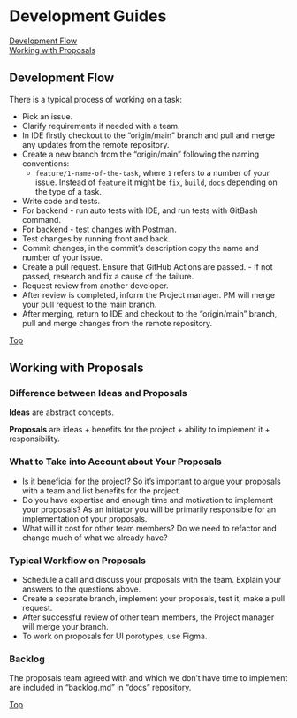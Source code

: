 # Development Guides

[Development Flow](#development-flow)  
[Working with Proposals](#working-with-proposals)  


## Development Flow

There is a typical process of working on a task:

- Pick an issue.
- Clarify requirements if needed with a team.
- In IDE firstly checkout to the “origin/main” branch and pull and merge any updates from the remote repository.
- Create a new branch from the “origin/main” following the naming conventions: 
	- `feature/1-name-of-the-task`, where `1` refers to a number of your issue. Instead of `feature` it might be `fix`, `build`, `docs` depending on the type of a task.
- Write code and tests.
- For backend - run auto tests with IDE, and run tests with GitBash command.
- For backend - test changes with Postman. 
- Test changes by running front and back.
- Commit changes, in the commit’s description copy the name and number of your issue. 
- Create a pull request. Ensure that GitHub Actions are passed. - If not passed, research and fix a cause of the failure.
- Request review from another developer.
- After review is completed, inform the Project manager. PM will merge your pull request to the main branch.
- After merging, return to IDE and checkout to the “origin/main” branch, pull and merge changes from the remote repository.

[Top](#development-guides)  


## Working with Proposals

### Difference between Ideas and Proposals

**Ideas** are abstract concepts. 

**Proposals** are ideas + benefits for the project + ability to implement it + responsibility.

### What to Take into Account about Your Proposals

- Is it beneficial for the project? So it’s important to argue your proposals with a team and list benefits for the project.
- Do you have expertise and enough time and motivation to implement your proposals? As an initiator you will be primarily responsible for an implementation of your proposals.
- What will it cost for other team members? Do we need to refactor and change much of what we already have?

### Typical Workflow on Proposals

- Schedule a call and discuss your proposals with the team. Explain your answers to the questions above.
- Create a separate branch, implement your proposals, test it, make a pull request.
- After successful review of other team members, the Project manager will merge your branch.
- To work on proposals for UI porotypes, use Figma.

### Backlog

The proposals team agreed with and which we don’t have time to implement are included in “backlog.md” in “docs” repository.

[Top](#development-guides)  
